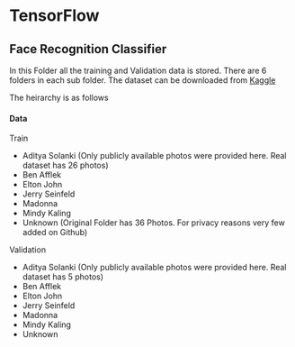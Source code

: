 # TensorFlow

## Face Recognition Classifier

In this Folder all the training and Validation data is stored. There are 6 folders in each sub folder. The dataset can be downloaded from [Kaggle](https://www.kaggle.com/dansbecker/5-celebrity-faces-dataset)

The heirarchy is as follows

#### Data

 Train
 - Aditya Solanki (Only publicly available photos were provided here. Real dataset has 26 photos)
 - Ben Afflek
 - Elton John
 - Jerry Seinfeld
 - Madonna
 - Mindy Kaling
 - Unknown (Original Folder has 36 Photos. For privacy reasons very few added on Github)
 
Validation
 - Aditya Solanki (Only publicly available photos were provided here. Real dataset has 5 photos)
 - Ben Afflek
 - Elton John
 - Jerry Seinfeld
 - Madonna
 - Mindy Kaling
 - Unknown 
